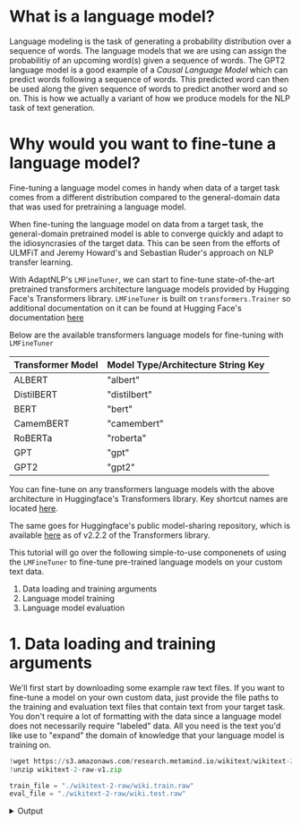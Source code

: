 # What is a language model?

Language modeling is the task of generating a probability distribution over a sequence of words. The language models that we are using can assign the probabilitiy of an upcoming word(s) given a sequence of words. The GPT2 language model is a good example of a *Causal Language Model* which can predict words following a sequence of words. This predicted word can then be used along the given sequence of words to predict another word and so on. This is how we actually a variant of how we produce models for the NLP task of text generation.

# Why would you want to fine-tune a language model? 

Fine-tuning a language model comes in handy when data of a target task comes from a different distribution compared to the general-domain data that was used for pretraining a language model.

When fine-tuning the language model on data from a target task, the general-domain pretrained model is able to converge
quickly and adapt to the idiosyncrasies of the target data.  This can be seen from the efforts of ULMFiT and Jeremy
Howard's and Sebastian Ruder's approach on NLP transfer learning.

With AdaptNLP's `LMFineTuner`, we can start to fine-tune state-of-the-art pretrained transformers architecture 
language models provided by Hugging Face's Transformers library. `LMFineTuner` is built on `transformers.Trainer` so additional documentation on it can be found at Hugging Face's documentation [here](https://huggingface.co/transformers/master/main_classes/trainer.html)

Below are the available transformers language models for fine-tuning with `LMFineTuner`

| Transformer Model| Model Type/Architecture String Key|
| ------------- | ----------------------  |
| ALBERT | "albert" |
| DistilBERT | "distilbert" |
| BERT | "bert" |
| CamemBERT | "camembert" |
| RoBERTa | "roberta" |
| GPT | "gpt" |
| GPT2 | "gpt2" |

You can fine-tune on any transformers language models with the above architecture in Huggingface's Transformers
library.  Key shortcut names are located [here](https://huggingface.co/transformers/pretrained_models.html).

The same goes for Huggingface's public model-sharing repository, which is available [here](https://huggingface.co/models)
as of v2.2.2 of the Transformers library.

This tutorial will go over the following simple-to-use componenets of using the `LMFineTuner` to fine-tune pre-trained language models on your custom text data.
1. Data loading and training arguments
2. Language model training
3. Language model evaluation

# 1. Data loading and training arguments

We'll first start by downloading some example raw text files. If you want to fine-tune a model on your own custom data, just provide the file paths to the training and evaluation text files that contain text from your target task. You don't require a lot of formatting with the data since a language model does not necessarily require "labeled" data. All you need is the text you'd like use to "expand" the domain of knowledge that your language model is training on.


```python
!wget https://s3.amazonaws.com/research.metamind.io/wikitext/wikitext-2-raw-v1.zip
!unzip wikitext-2-raw-v1.zip

train_file = "./wikitext-2-raw/wiki.train.raw"
eval_file = "./wikitext-2-raw/wiki.test.raw"
```

<details class = "summary">
<summary>Output</summary>
```python
    --2020-08-31 15:38:50--  https://s3.amazonaws.com/research.metamind.io/wikitext/wikitext-2-raw-v1.zip
    Resolving s3.amazonaws.com (s3.amazonaws.com)... 52.217.64.78
    Connecting to s3.amazonaws.com (s3.amazonaws.com)|52.217.64.78|:443... connected.
    HTTP request sent, awaiting response... 200 OK
    Length: 4721645 (4.5M) [application/zip]
    Saving to: ‘wikitext-2-raw-v1.zip’
    
    wikitext-2-raw-v1.z 100%[===================>]   4.50M  2.92MB/s    in 1.5s    
    
    2020-08-31 15:38:52 (2.92 MB/s) - ‘wikitext-2-raw-v1.zip’ saved [4721645/4721645]
    
    Archive:  wikitext-2-raw-v1.zip
       creating: wikitext-2-raw/
      inflating: wikitext-2-raw/wiki.test.raw  
      inflating: wikitext-2-raw/wiki.valid.raw  
      inflating: wikitext-2-raw/wiki.train.raw  
```
</details>


Now that we have the text data we want to fine-tune our language model on, we can move on to configuring the training component.

One of the first things we'll need to specify before we start training are the training arguments. Training arguments consist mainly of the hyperparameters we want to provide the model. These may include batch size, initial learning rate, number of epochs, etc.

We will be using the `transformers.TrainingArguments` data class to store our training args. These are compatible with the `transformers.Trainer` as well as AdaptNLP's train methods. For more documention on the `TrainingArguments` class, please look [here](https://huggingface.co/transformers/main_classes/trainer.html#trainingarguments). There are a lot of arguments available, but we will pass in the important args and use default values for the rest.

The training arguments below specify the output directory for you model and checkpoints. 


```python
from transformers import TrainingArguments

training_args = TrainingArguments(
    output_dir='./models',
    num_train_epochs=1,
    per_device_train_batch_size=1,
    per_device_eval_batch_size=1,
    warmup_steps=500,
    weight_decay=0.01,
    evaluate_during_training=False,
    logging_dir='./logs',
    save_steps=2500,
    eval_steps=100
)
```

# 2. Language model training

Now that we have our data and training arguments, let's instantiate the `LMFineTuner` and load in a pre-trained language model we would like to fine-tune. In this case, we will use the `gpt2` pre-trained language model.

Note: You can load in any model with the allowable architecture that we've specified above. You can even load in custom pre-trained models or models that you find in the Hugging Face repository that have already been fine-tuned and trained on NLP target tasks.


```python
from adaptnlp import LMFineTuner

finetuner = LMFineTuner(model_name_or_path="gpt2")

```

Now we can run the built-in `train()` method by passing in the training arguments. The training method will also be where you specify your data arguments which include the your train and eval datasets, the pre-trained model ID (this should have been loaded from your earlier cells, but can be loaded dynamically), text column name, label column name, and ordered label names (only required if loading in paths to CSV data file for dataset args).

Notice how we pass the `mlm` argument as False? The mlm argument should be true if we are using a masked language model variant such as BERT architecture language models. More information can be found on Hugging Face's documentation [here](https://huggingface.co/transformers/master/task_summary.html#masked-language-modeling)

Please checkout AdaptNLP's package reference for more information [here](https://novetta.github.io/adaptnlp/class-api/language-model-module.html).


```python
finetuner.train(
    training_args=training_args,
    train_file=eval_file,
    eval_file=eval_file,
    mlm=False,
    overwrite_cache=False
)
```
<details class = "summary">
<summary>Output</summary>
```python
    08/31/2020 15:45:44 - INFO - transformers.training_args -   PyTorch: setting up devices
    08/31/2020 15:45:44 - WARNING - adaptnlp.language_model -   Process rank: -1,
                    device: cuda:0,
                    n_gpu: 1,
                    distributed training: False,
                    16-bits training: False
                
    08/31/2020 15:45:44 - INFO - adaptnlp.language_model -   Training/evaluation parameters: {
      "output_dir": "./models",
      "overwrite_output_dir": false,
      "do_train": false,
      "do_eval": false,
      "do_predict": false,
      "evaluate_during_training": false,
      "per_device_train_batch_size": 1,
      "per_device_eval_batch_size": 1,
      "per_gpu_train_batch_size": null,
      "per_gpu_eval_batch_size": null,
      "gradient_accumulation_steps": 1,
      "learning_rate": 5e-05,
      "weight_decay": 0.01,
      "adam_epsilon": 1e-08,
      "max_grad_norm": 1.0,
      "num_train_epochs": 1,
      "max_steps": -1,
      "warmup_steps": 500,
      "logging_dir": "./logs",
      "logging_first_step": false,
      "logging_steps": 500,
      "save_steps": 2500,
      "save_total_limit": null,
      "no_cuda": false,
      "seed": 42,
      "fp16": false,
      "fp16_opt_level": "O1",
      "local_rank": -1,
      "tpu_num_cores": null,
      "tpu_metrics_debug": false,
      "debug": false,
      "dataloader_drop_last": false,
      "eval_steps": 100,
      "past_index": -1
    }
    08/31/2020 15:45:44 - INFO - filelock -   Lock 139826145788648 acquired on ./wikitext-2-raw/cached_lm_GPT2TokenizerFast_1024_wiki.test.raw.lock
    08/31/2020 15:45:44 - INFO - transformers.data.datasets.language_modeling -   Creating features from dataset file at ./wikitext-2-raw
    08/31/2020 15:45:45 - INFO - transformers.data.datasets.language_modeling -   Saving features into cached file ./wikitext-2-raw/cached_lm_GPT2TokenizerFast_1024_wiki.test.raw [took 0.004 s]
    08/31/2020 15:45:45 - INFO - filelock -   Lock 139826145788648 released on ./wikitext-2-raw/cached_lm_GPT2TokenizerFast_1024_wiki.test.raw.lock
    08/31/2020 15:45:45 - INFO - filelock -   Lock 139826145788312 acquired on ./wikitext-2-raw/cached_lm_GPT2TokenizerFast_1024_wiki.test.raw.lock
    08/31/2020 15:45:45 - INFO - transformers.data.datasets.language_modeling -   Loading features from cached file ./wikitext-2-raw/cached_lm_GPT2TokenizerFast_1024_wiki.test.raw [took 0.006 s]
    08/31/2020 15:45:45 - INFO - filelock -   Lock 139826145788312 released on ./wikitext-2-raw/cached_lm_GPT2TokenizerFast_1024_wiki.test.raw.lock
    08/31/2020 15:45:45 - INFO - transformers.trainer -   You are instantiating a Trainer but W&B is not installed. To use wandb logging, run `pip install wandb; wandb login` see https://docs.wandb.com/huggingface.
    08/31/2020 15:45:45 - INFO - transformers.trainer -   ***** Running training *****
    08/31/2020 15:45:45 - INFO - transformers.trainer -     Num examples = 279
    08/31/2020 15:45:45 - INFO - transformers.trainer -     Num Epochs = 1
    08/31/2020 15:45:45 - INFO - transformers.trainer -     Instantaneous batch size per device = 1
    08/31/2020 15:45:45 - INFO - transformers.trainer -     Total train batch size (w. parallel, distributed & accumulation) = 1
    08/31/2020 15:45:45 - INFO - transformers.trainer -     Gradient Accumulation steps = 1
    08/31/2020 15:45:45 - INFO - transformers.trainer -     Total optimization steps = 279
    Epoch:   0%|          | 0/1 [00:00<?, ?it/s]
    Iteration: 100%|██████████| 279/279 [01:04<00:00,  4.33it/s][A
    Epoch: 100%|██████████| 1/1 [01:04<00:00, 64.48s/it]
    08/31/2020 15:46:49 - INFO - transformers.trainer -   
    
    Training completed. Do not forget to share your model on huggingface.co/models =)
    
    
    08/31/2020 15:46:49 - INFO - transformers.trainer -   Saving model checkpoint to ./models
    08/31/2020 15:46:49 - INFO - transformers.configuration_utils -   Configuration saved in ./models/config.json
    08/31/2020 15:46:50 - INFO - transformers.modeling_utils -   Model weights saved in ./models/pytorch_model.bin
```
</details>


#  3. Language model evaluation

To run evaluation on the model with your eval dataset, all you need to call is the built-in `finetuner.evaluate()`, since you've already loaded in your eval dataset during training.


```python
finetuner.evaluate()
```

And now you have your very own pre-trained language model that's been fine-tuned on your personal domain data!

Since we've just fine-tuned a causal language model, we can actually load this straight into an `EasyTextGenerator` class object and play around with our language model to evaluate it qualitatively with our own "eyes".

All we have to do is pass in the directory that we've output our trained language model, in this case it's located in "./models"


```python
from adaptnlp import EasyTextGenerator

text = "China and the U.S. will begin to"

generator = EasyTextGenerator()
```


```python
# Generate
generated_text = generator.generate(
    text, 
    model_name_or_path="./models", 
    num_tokens_to_produce=50
)

print(generated_text)

```
<details class = "summary">
<summary>Output</summary>
```python

    Generating: 100%|██████████| 1/1 [00:00<00:00,  2.26it/s]

    ['China and the U.S. will begin to develop their own nuclear weapons in the coming years.\n\nThe U.S. has been developing a range of nuclear weapons since the 1950s, but the U.S. has never used them in combat. The U.S. has been']
```
</details>


    


You can compare this with the original pre-trained gpt2 model as well. 


```python
# Generate
generated_text = generator.generate(
    text, 
    model_name_or_path="gpt2", 
    num_tokens_to_produce=50
)

print(generated_text)

```

<details class = "summary">
<summary>Output</summary>
```python
    Special tokens have been added in the vocabulary, make sure the associated word emebedding are fine-tuned or trained.
    Some weights of GPT2LMHeadModel were not initialized from the model checkpoint at gpt2 and are newly initialized: ['h.0.attn.masked_bias', 'h.1.attn.masked_bias', 'h.2.attn.masked_bias', 'h.3.attn.masked_bias', 'h.4.attn.masked_bias', 'h.5.attn.masked_bias', 'h.6.attn.masked_bias', 'h.7.attn.masked_bias', 'h.8.attn.masked_bias', 'h.9.attn.masked_bias', 'h.10.attn.masked_bias', 'h.11.attn.masked_bias', 'lm_head.weight']
    You should probably TRAIN this model on a down-stream task to be able to use it for predictions and inference.
    Generating: 100%|██████████| 1/1 [00:00<00:00,  2.33it/s]

    ['China and the U.S. will begin to see the effects of the new sanctions on the Russian economy.\n\n"The U.S. is going to be the first to see the effects of the new sanctions," said Michael O\'Hanlon, a senior fellow at the Center for Strategic']
```

    


